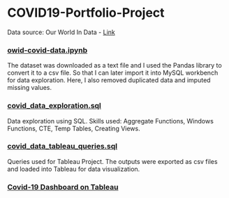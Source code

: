 # COVID19-Portfolio-Project

Data source: Our World In Data - [Link](https://github.com/owid/covid-19-data/tree/master/public/data)

### [owid-covid-data.ipynb](https://github.com/monicafng/COVID19-Portfolio-Project/blob/main/owid-covid-data.ipynb)
The dataset was downloaded as a text file and I used the Pandas library to convert it to a csv file. So that I can later import it into MySQL workbench for data exploration. Here, I also removed duplicated data and imputed missing values.

### [covid_data_exploration.sql](https://github.com/monicafng/COVID19-Portfolio-Project/blob/main/covid_data_exploration.sql)
Data exploration using SQL. Skills used:  Aggregate Functions, Windows Functions, CTE, Temp Tables, Creating Views.

### [covid_data_tableau_queries.sql](https://github.com/monicafng/COVID19-Portfolio-Project/blob/main/covid_data_tableau_queries.sql)
Queries used for Tableau Project. The outputs were exported as csv files and loaded into Tableau for data visualization.

### [Covid-19 Dashboard on Tableau](https://public.tableau.com/app/profile/monicafeng/viz/Covid-19Dashboard_16314834116800/PercentPopulationInfected)
